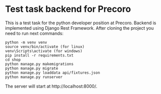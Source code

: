 # Test task backend for Precoro

This is a test task for the python developer position at Precoro.
Backend is implemented using Django Rest Framework.
After cloning the project you need to run next commands:

    python -m venv venv 
    source venv/bin/activate (for linux)
    venv\Scripts\activate (for windows)
    pip install -r requirements.txt
    cd shop
    python manage.py makemigrations
    python manage.py migrate
    python manage.py loaddata api/fixtures.json
    python manage.py runserver

The server will start at http://localhost:8000/. 